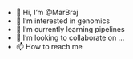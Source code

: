 - 👋 Hi, I’m @MarBraj
- 👀 I’m interested in genomics
- 🌱 I’m currently learning pipelines
- 💞️ I’m looking to collaborate on ...
- 📫 How to reach me 

<!---
MarBraj/MarBraj is a ✨ special ✨ repository because its `README.md` (this file) appears on your GitHub profile.
You can click the Preview link to take a look at your changes.
--->
